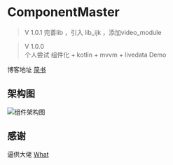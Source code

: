 # ComponentMaster

> V 1.0.1
 完善lib ，引入 lib_ijk ，添加video_module

> V 1.0.0  
 个人尝试 组件化 + kotlin + mvvm + livedata Demo

博客地址 [简书](https://www.jianshu.com/p/54bd094f6b00)

## 架构图

![组件架构图](https://upload-images.jianshu.io/upload_images/6188347-2175e13adf3f6ae7.png?imageMogr2/auto-orient/strip%7CimageView2/2/w/1240)

## 感谢

逼供大佬 [What](https://github.com/y1xian/What)
